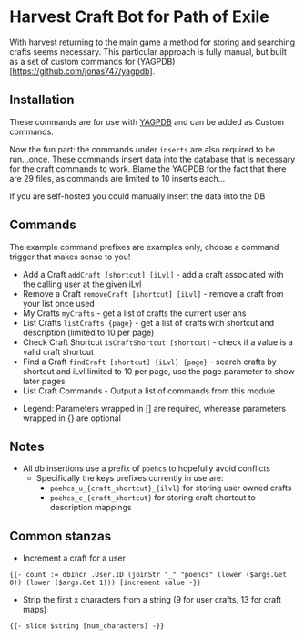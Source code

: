 # Harvest Craft Bot for Path of Exile

With harvest returning to the main game a method for storing and searching crafts seems necessary. This particular approach is fully manual, but built as a set of custom commands for (YAGPDB)[https://github.com/jonas747/yagpdb].

## Installation

These commands are for use with [YAGPDB](https://yagpdb.xyz) and can be added as Custom commands.

Now the fun part: the commands under `inserts` are also required to be run...once. These commands insert data into the database that is necessary for the craft commands to work. Blame the YAGPDB for the fact that there are 29 files, as commands are limited to 10 inserts each...

If you are self-hosted you could manually insert the data into the DB

## Commands

The example command prefixes are examples only, choose a command trigger that makes sense to you!

- Add a Craft `addCraft [shortcut] [iLvl]` - add a craft associated with the calling user at the given iLvl
- Remove a Craft `removeCraft [shortcut] [iLvl]` - remove a craft from your list once used
- My Crafts `myCrafts` - get a list of crafts the current user ahs
- List Crafts `listCrafts {page}` - get a list of crafts with shortcut and description (limited to 10 per page)
- Check Craft Shortcut `isCraftShortcut [shortcut]` - check if a value is a valid craft shortcut
- Find a Craft `findCraft [shortcut] {iLvl} {page}` - search crafts by shortcut and iLvl limited to 10 per page, use the page parameter to show later pages
- List Craft Commands - Output a list of commands from this module

* Legend: Parameters wrapped in [] are required, wherease parameters wrapped in {} are optional

## Notes

- All db insertions use a prefix of `poehcs` to hopefully avoid conflicts
  - Specifically the keys prefixes currently in use are:
    - `poehcs_u_{craft_shortcut}_{ilvl}` for storing user owned crafts
    - `poehcs_c_{craft_shortcut}` for storing craft shortcut to description mappings

## Common stanzas

- Increment a craft for a user

```
{{- count := dbIncr .User.ID (joinStr "_" "poehcs" (lower ($args.Get 0)) (lower ($args.Get 1))) [increment value -}}
```

- Strip the first x characters from a string (9 for user crafts, 13 for craft maps)

```
{{- slice $string [num_characters] -}}
```
